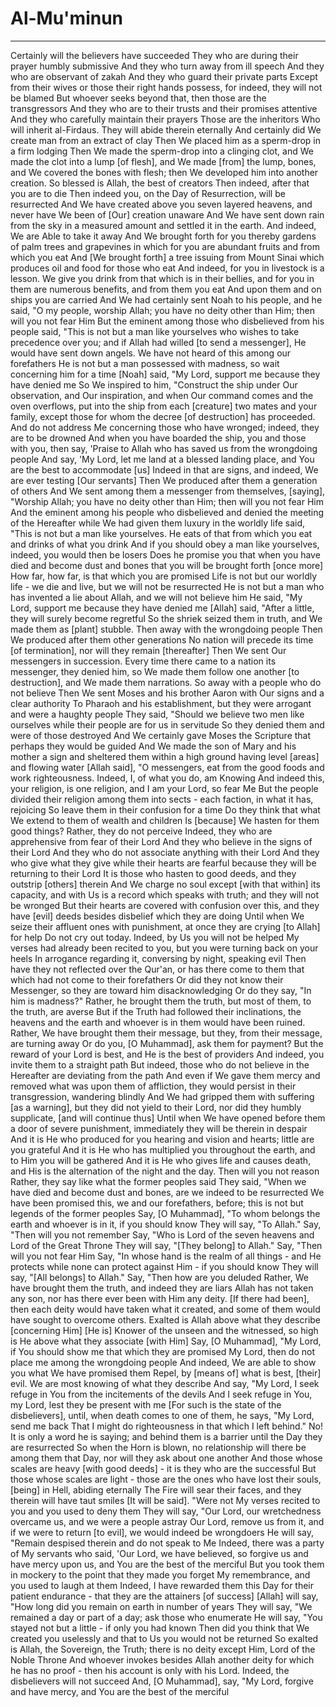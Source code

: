 # Al-Mu'minun
---
Certainly will the believers have succeeded
They who are during their prayer humbly submissive
And they who turn away from ill speech
And they who are observant of zakah
And they who guard their private parts
Except from their wives or those their right hands possess, for indeed, they will not be blamed
But whoever seeks beyond that, then those are the transgressors
And they who are to their trusts and their promises attentive
And they who carefully maintain their prayers
Those are the inheritors
Who will inherit al-Firdaus. They will abide therein eternally
And certainly did We create man from an extract of clay
Then We placed him as a sperm-drop in a firm lodging
Then We made the sperm-drop into a clinging clot, and We made the clot into a lump [of flesh], and We made [from] the lump, bones, and We covered the bones with flesh; then We developed him into another creation. So blessed is Allah, the best of creators
Then indeed, after that you are to die
Then indeed you, on the Day of Resurrection, will be resurrected
And We have created above you seven layered heavens, and never have We been of [Our] creation unaware
And We have sent down rain from the sky in a measured amount and settled it in the earth. And indeed, We are Able to take it away
And We brought forth for you thereby gardens of palm trees and grapevines in which for you are abundant fruits and from which you eat
And [We brought forth] a tree issuing from Mount Sinai which produces oil and food for those who eat
And indeed, for you in livestock is a lesson. We give you drink from that which is in their bellies, and for you in them are numerous benefits, and from them you eat
And upon them and on ships you are carried
And We had certainly sent Noah to his people, and he said, "O my people, worship Allah; you have no deity other than Him; then will you not fear Him
But the eminent among those who disbelieved from his people said, "This is not but a man like yourselves who wishes to take precedence over you; and if Allah had willed [to send a messenger], He would have sent down angels. We have not heard of this among our forefathers
He is not but a man possessed with madness, so wait concerning him for a time
[Noah] said, "My Lord, support me because they have denied me
So We inspired to him, "Construct the ship under Our observation, and Our inspiration, and when Our command comes and the oven overflows, put into the ship from each [creature] two mates and your family, except those for whom the decree [of destruction] has proceeded. And do not address Me concerning those who have wronged; indeed, they are to be drowned
And when you have boarded the ship, you and those with you, then say, 'Praise to Allah who has saved us from the wrongdoing people
And say, 'My Lord, let me land at a blessed landing place, and You are the best to accommodate [us]
Indeed in that are signs, and indeed, We are ever testing [Our servants]
Then We produced after them a generation of others
And We sent among them a messenger from themselves, [saying], "Worship Allah; you have no deity other than Him; then will you not fear Him
And the eminent among his people who disbelieved and denied the meeting of the Hereafter while We had given them luxury in the worldly life said, "This is not but a man like yourselves. He eats of that from which you eat and drinks of what you drink
And if you should obey a man like yourselves, indeed, you would then be losers
Does he promise you that when you have died and become dust and bones that you will be brought forth [once more]
How far, how far, is that which you are promised
Life is not but our worldly life - we die and live, but we will not be resurrected
He is not but a man who has invented a lie about Allah, and we will not believe him
He said, "My Lord, support me because they have denied me
[Allah] said, "After a little, they will surely become regretful
So the shriek seized them in truth, and We made them as [plant] stubble. Then away with the wrongdoing people
Then We produced after them other generations
No nation will precede its time [of termination], nor will they remain [thereafter]
Then We sent Our messengers in succession. Every time there came to a nation its messenger, they denied him, so We made them follow one another [to destruction], and We made them narrations. So away with a people who do not believe
Then We sent Moses and his brother Aaron with Our signs and a clear authority
To Pharaoh and his establishment, but they were arrogant and were a haughty people
They said, "Should we believe two men like ourselves while their people are for us in servitude
So they denied them and were of those destroyed
And We certainly gave Moses the Scripture that perhaps they would be guided
And We made the son of Mary and his mother a sign and sheltered them within a high ground having level [areas] and flowing water
[Allah said], "O messengers, eat from the good foods and work righteousness. Indeed, I, of what you do, am Knowing
And indeed this, your religion, is one religion, and I am your Lord, so fear Me
But the people divided their religion among them into sects - each faction, in what it has, rejoicing
So leave them in their confusion for a time
Do they think that what We extend to them of wealth and children
Is [because] We hasten for them good things? Rather, they do not perceive
Indeed, they who are apprehensive from fear of their Lord
And they who believe in the signs of their Lord
And they who do not associate anything with their Lord
And they who give what they give while their hearts are fearful because they will be returning to their Lord
It is those who hasten to good deeds, and they outstrip [others] therein
And We charge no soul except [with that within] its capacity, and with Us is a record which speaks with truth; and they will not be wronged
But their hearts are covered with confusion over this, and they have [evil] deeds besides disbelief which they are doing
Until when We seize their affluent ones with punishment, at once they are crying [to Allah] for help
Do not cry out today. Indeed, by Us you will not be helped
My verses had already been recited to you, but you were turning back on your heels
In arrogance regarding it, conversing by night, speaking evil
Then have they not reflected over the Qur'an, or has there come to them that which had not come to their forefathers
Or did they not know their Messenger, so they are toward him disacknowledging
Or do they say, "In him is madness?" Rather, he brought them the truth, but most of them, to the truth, are averse
But if the Truth had followed their inclinations, the heavens and the earth and whoever is in them would have been ruined. Rather, We have brought them their message, but they, from their message, are turning away
Or do you, [O Muhammad], ask them for payment? But the reward of your Lord is best, and He is the best of providers
And indeed, you invite them to a straight path
But indeed, those who do not believe in the Hereafter are deviating from the path
And even if We gave them mercy and removed what was upon them of affliction, they would persist in their transgression, wandering blindly
And We had gripped them with suffering [as a warning], but they did not yield to their Lord, nor did they humbly supplicate, [and will continue thus]
Until when We have opened before them a door of severe punishment, immediately they will be therein in despair
And it is He who produced for you hearing and vision and hearts; little are you grateful
And it is He who has multiplied you throughout the earth, and to Him you will be gathered
And it is He who gives life and causes death, and His is the alternation of the night and the day. Then will you not reason
Rather, they say like what the former peoples said
They said, "When we have died and become dust and bones, are we indeed to be resurrected
We have been promised this, we and our forefathers, before; this is not but legends of the former peoples
Say, [O Muhammad], "To whom belongs the earth and whoever is in it, if you should know
They will say, "To Allah." Say, "Then will you not remember
Say, "Who is Lord of the seven heavens and Lord of the Great Throne
They will say, "[They belong] to Allah." Say, "Then will you not fear Him
Say, "In whose hand is the realm of all things - and He protects while none can protect against Him - if you should know
They will say, "[All belongs] to Allah." Say, "Then how are you deluded
Rather, We have brought them the truth, and indeed they are liars
Allah has not taken any son, nor has there ever been with Him any deity. [If there had been], then each deity would have taken what it created, and some of them would have sought to overcome others. Exalted is Allah above what they describe [concerning Him]
[He is] Knower of the unseen and the witnessed, so high is He above what they associate [with Him]
Say, [O Muhammad], "My Lord, if You should show me that which they are promised
My Lord, then do not place me among the wrongdoing people
And indeed, We are able to show you what We have promised them
Repel, by [means of] what is best, [their] evil. We are most knowing of what they describe
And say, "My Lord, I seek refuge in You from the incitements of the devils
And I seek refuge in You, my Lord, lest they be present with me
[For such is the state of the disbelievers], until, when death comes to one of them, he says, "My Lord, send me back
That I might do righteousness in that which I left behind." No! It is only a word he is saying; and behind them is a barrier until the Day they are resurrected
So when the Horn is blown, no relationship will there be among them that Day, nor will they ask about one another
And those whose scales are heavy [with good deeds] - it is they who are the successful
But those whose scales are light - those are the ones who have lost their souls, [being] in Hell, abiding eternally
The Fire will sear their faces, and they therein will have taut smiles
[It will be said]. "Were not My verses recited to you and you used to deny them
They will say, "Our Lord, our wretchedness overcame us, and we were a people astray
Our Lord, remove us from it, and if we were to return [to evil], we would indeed be wrongdoers
He will say, "Remain despised therein and do not speak to Me
Indeed, there was a party of My servants who said, 'Our Lord, we have believed, so forgive us and have mercy upon us, and You are the best of the merciful
But you took them in mockery to the point that they made you forget My remembrance, and you used to laugh at them
Indeed, I have rewarded them this Day for their patient endurance - that they are the attainers [of success]
[Allah] will say, "How long did you remain on earth in number of years
They will say, "We remained a day or part of a day; ask those who enumerate
He will say, "You stayed not but a little - if only you had known
Then did you think that We created you uselessly and that to Us you would not be returned
So exalted is Allah, the Sovereign, the Truth; there is no deity except Him, Lord of the Noble Throne
And whoever invokes besides Allah another deity for which he has no proof - then his account is only with his Lord. Indeed, the disbelievers will not succeed
And, [O Muhammad], say, "My Lord, forgive and have mercy, and You are the best of the merciful

